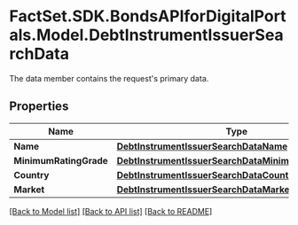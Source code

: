 # FactSet.SDK.BondsAPIforDigitalPortals.Model.DebtInstrumentIssuerSearchData
The data member contains the request's primary data.

## Properties

Name | Type | Description | Notes
------------ | ------------- | ------------- | -------------
**Name** | [**DebtInstrumentIssuerSearchDataName**](DebtInstrumentIssuerSearchDataName.md) |  | [optional] 
**MinimumRatingGrade** | [**DebtInstrumentIssuerSearchDataMinimumRatingGrade**](DebtInstrumentIssuerSearchDataMinimumRatingGrade.md) |  | [optional] 
**Country** | [**DebtInstrumentIssuerSearchDataCountry**](DebtInstrumentIssuerSearchDataCountry.md) |  | [optional] 
**Market** | [**DebtInstrumentIssuerSearchDataMarket**](DebtInstrumentIssuerSearchDataMarket.md) |  | [optional] 

[[Back to Model list]](../README.md#documentation-for-models) [[Back to API list]](../README.md#documentation-for-api-endpoints) [[Back to README]](../README.md)

